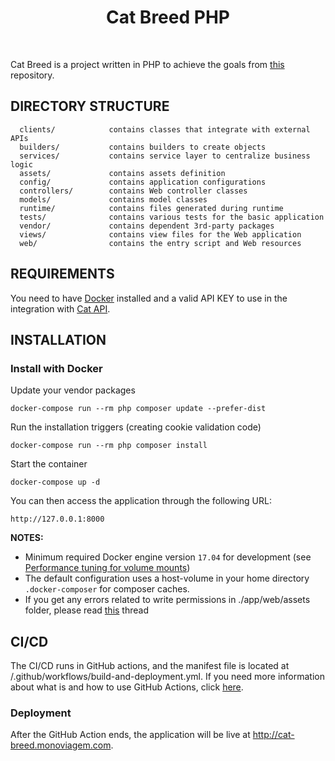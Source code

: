 <p align="center">
    <h1 align="center">Cat Breed PHP</h1>
    <br>
</p>

Cat Breed is a project written in PHP to achieve the goals from [this](https://github.com/bsato212/php-interview-project) repository.

DIRECTORY STRUCTURE
-------------------

      clients/            contains classes that integrate with external APIs
      builders/           contains builders to create objects
      services/           contains service layer to centralize business logic
      assets/             contains assets definition
      config/             contains application configurations
      controllers/        contains Web controller classes
      models/             contains model classes
      runtime/            contains files generated during runtime
      tests/              contains various tests for the basic application
      vendor/             contains dependent 3rd-party packages
      views/              contains view files for the Web application
      web/                contains the entry script and Web resources


REQUIREMENTS
------------
You need to have [Docker](https://docs.docker.com/get-docker/) installed and a valid API KEY to use in the integration with [Cat API](https://thecatapi.com/).

INSTALLATION
------------

### Install with Docker

Update your vendor packages

    docker-compose run --rm php composer update --prefer-dist
    
Run the installation triggers (creating cookie validation code)

    docker-compose run --rm php composer install    
    
Start the container

    docker-compose up -d
    
You can then access the application through the following URL:

    http://127.0.0.1:8000

**NOTES:** 
- Minimum required Docker engine version `17.04` for development (see [Performance tuning for volume mounts](https://docs.docker.com/docker-for-mac/osxfs-caching/))
- The default configuration uses a host-volume in your home directory `.docker-composer` for composer caches.
- If you get any errors related to write permissions in ./app/web/assets folder, please read [this](https://stackoverflow.com/questions/34482597/yii2-the-directory-is-not-writable-by-the-web-process-frontend-web-assets) thread

CI/CD
-------

The CI/CD runs in GitHub actions, and the manifest file is located at <root-dir>/.github/workflows/build-and-deployment.yml.
If you need more information about what is and how to use GitHub Actions, click [here](https://github.com/features/actions).

### Deployment
After the GitHub Action ends, the application will be live at http://cat-breed.monoviagem.com.